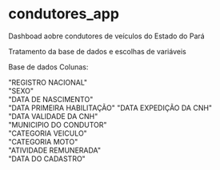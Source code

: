 # condutores_app
Dashboad aobre condutores de veículos do Estado do Pará

Tratamento da base de dados e escolhas de variáveis

Base de dados
Colunas:

 "REGISTRO NACIONAL"         
 "SEXO"                      
 "DATA DE NASCIMENTO"        
 "DATA PRIMEIRA HABILITAÇÃO" 
 "DATA EXPEDIÇÃO DA CNH"     
 "DATA VALIDADE DA CNH"     
 "MUNICIPIO DO CONDUTOR"     
 "CATEGORIA VEICULO"         
 "CATEGORIA MOTO"            
 "ATIVIDADE REMUNERADA"      
 "DATA DO CADASTRO"